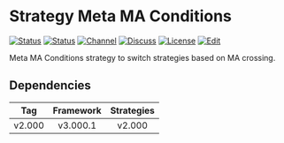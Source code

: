 # Strategy Meta MA Conditions

[![Status][gha-image-check-master]][gha-link-check-master]
[![Status][gha-image-compile-master]][gha-link-compile-master]
[![Channel][tg-channel-image]][tg-channel-link]
[![Discuss][gh-discuss-badge]][gh-discuss-link]
[![License][license-image]][license-link]
[![Edit][gh-edit-badge]][gh-edit-link]

Meta MA Conditions strategy to switch strategies based on MA crossing.

## Dependencies

| Tag      | Framework | Strategies |
|:--------:|:---------:|:----------:|
| v2.000   | v3.000.1  | v2.000     |

<!-- Named links -->

[gh-discuss-badge]: https://img.shields.io/badge/Discussions-Q&A-blue.svg?logo=github
[gh-discuss-link]: https://github.com/EA31337/EA31337-Strategies/discussions

[gh-edit-badge]: https://img.shields.io/badge/GitHub-edit-purple.svg?logo=github
[gh-edit-link]: https://github.dev/EA31337/Strategy-Meta_MA_Conditions

[gha-link-check-master]: https://github.com/EA31337/Strategy-Meta_MA_Conditions/actions?query=workflow:Check+branch%3Amaster
[gha-image-check-master]: https://github.com/EA31337/Strategy-Meta_MA_Conditions/workflows/Check/badge.svg?branch=master
[gha-link-compile-master]: https://github.com/EA31337/Strategy-Meta_MA_Conditions/actions?query=workflow:Compile+branch%3Amaster
[gha-image-compile-master]: https://github.com/EA31337/Strategy-Meta_MA_Conditions/workflows/Compile/badge.svg?branch=master

[tg-channel-image]: https://img.shields.io/badge/Telegram-join-0088CC.svg?logo=telegram
[tg-channel-link]: https://t.me/EA31337

[license-image]: https://img.shields.io/github/license/EA31337/EA31337-Strategies.svg
[license-link]: https://tldrlegal.com/license/gnu-general-public-license-v3-(gpl-3)
